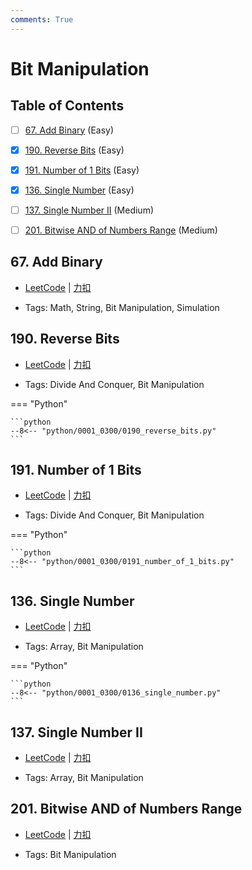```yaml
---
comments: True
---
```


# Bit Manipulation

## Table of Contents

- [ ] [67. Add Binary](#67-add-binary) (Easy)
- [x] [190. Reverse Bits](#190-reverse-bits) (Easy)
- [x] [191. Number of 1 Bits](#191-number-of-1-bits) (Easy)
- [x] [136. Single Number](#136-single-number) (Easy)
- [ ] [137. Single Number II](#137-single-number-ii) (Medium)
- [ ] [201. Bitwise AND of Numbers Range](#201-bitwise-and-of-numbers-range) (Medium)


## 67. Add Binary

-    [LeetCode](https://leetcode.com/problems/add-binary/) | [力扣](https://leetcode.cn/problems/add-binary/)

-   Tags: Math, String, Bit Manipulation, Simulation



## 190. Reverse Bits

-    [LeetCode](https://leetcode.com/problems/reverse-bits/) | [力扣](https://leetcode.cn/problems/reverse-bits/)

-   Tags: Divide And Conquer, Bit Manipulation

=== "Python"

    ```python
    --8<-- "python/0001_0300/0190_reverse_bits.py"
    ```



## 191. Number of 1 Bits

-    [LeetCode](https://leetcode.com/problems/number-of-1-bits/) | [力扣](https://leetcode.cn/problems/number-of-1-bits/)

-   Tags: Divide And Conquer, Bit Manipulation

=== "Python"

    ```python
    --8<-- "python/0001_0300/0191_number_of_1_bits.py"
    ```



## 136. Single Number

-    [LeetCode](https://leetcode.com/problems/single-number/) | [力扣](https://leetcode.cn/problems/single-number/)

-   Tags: Array, Bit Manipulation

=== "Python"

    ```python
    --8<-- "python/0001_0300/0136_single_number.py"
    ```



## 137. Single Number II

-    [LeetCode](https://leetcode.com/problems/single-number-ii/) | [力扣](https://leetcode.cn/problems/single-number-ii/)

-   Tags: Array, Bit Manipulation



## 201. Bitwise AND of Numbers Range

-    [LeetCode](https://leetcode.com/problems/bitwise-and-of-numbers-range/) | [力扣](https://leetcode.cn/problems/bitwise-and-of-numbers-range/)

-   Tags: Bit Manipulation



